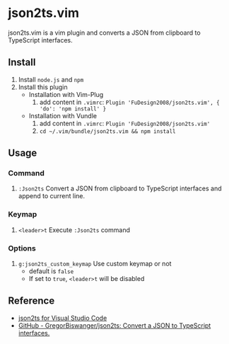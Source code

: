 # json2ts.vim

json2ts.vim is a vim plugin and converts a JSON from clipboard to TypeScript interfaces.

## Install

1. Install `node.js` and `npm`
1. Install this plugin
   - Installation with Vim-Plug
     1. add content in `.vimrc`: `Plugin 'FuDesign2008/json2ts.vim', { 'do': 'npm install' }`
   - Installation with Vundle
     1. add content in `.vimrc`: `Plugin 'FuDesign2008/json2ts.vim'`
     1. `cd ~/.vim/bundle/json2ts.vim && npm install`

## Usage

### Command

1. `:Json2ts` Convert a JSON from clipboard to TypeScript interfaces and append to current line.

### Keymap

1. `<leader>t` Execute `:Json2ts` command

### Options

1. `g:json2ts_custom_keymap` Use custom keymap or not
   - default is `false`
   - If set to `true`, `<leader>t` will be disabled

## Reference

- [json2ts for Visual Studio Code](https://marketplace.visualstudio.com/items?itemName=GregorBiswanger.json2ts)
- [GitHub - GregorBiswanger/json2ts: Convert a JSON to TypeScript interfaces.](https://github.com/GregorBiswanger/json2ts)
